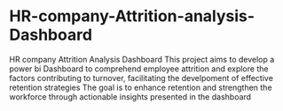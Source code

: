 # HR-company-Attrition-analysis-Dashboard
HR  company Attrition Analysis Dashboard
This project aims to develop a power bi Dashboard to comprehend employee attrition and explore the factors contributing to turnover, 
facilitating the develpoment of effective retention strategies
The goal is to enhance retention and strengthen the workforce through actionable insights presented in the dashboard
